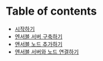 # Table of contents

* [시작하기](README.md)
* [엔서블 서버 구축하기](1.md)
* [앤서블 노드 추가하기](undefined.md)
* [앤서블 서버와 노드 연결하기](undefined-1.md)


